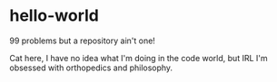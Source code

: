 # hello-world
99 problems but a repository ain't one!

Cat here, I have no idea what I'm doing in the code world, 
but IRL I'm obsessed with orthopedics and philosophy. 
